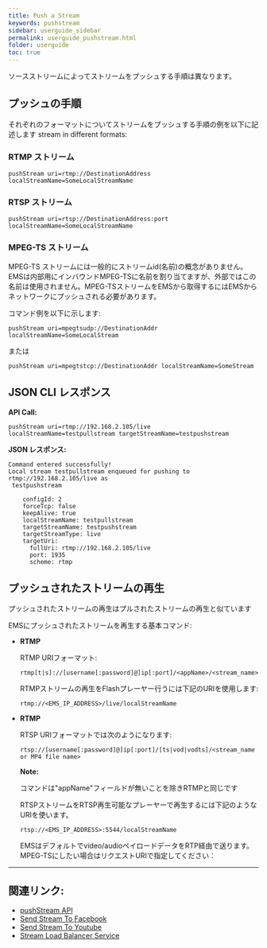 ```yaml
---
title: Push a Stream
keywords: pushstream
sidebar: userguide_sidebar
permalink: userguide_pushstream.html
folder: userguide
toc: true
---
```


ソースストリームによってストリームをプッシュする手順は異なります。


## プッシュの手順

それぞれのフォーマットについてストリームをプッシュする手順の例を以下に記述します stream in different formats:

### RTMP ストリーム

```
pushStream uri=rtmp://DestinationAddress localStreamName=SomeLocalStreamName
```



### RTSP ストリーム

```
pushStream uri=rtsp://DestinationAddress:port localStreamName=SomeLocalStreamName
```



### MPEG-TS ストリーム

MPEG-TS ストリームには一般的にストリームid(名前)の概念がありません。EMSは内部用にインバウンドMPEG-TSに名前を割り当てますが、外部ではこの名前は使用されません。MPEG-TSストリームをEMSから取得するにはEMSからネットワークにプッシュされる必要があります。

コマンド例を以下に示します:

```
pushStream uri=mpegtsudp://DestinationAddr localStreamName=SomeLocalStream
```

または

```
pushStream uri=mpegtstcp://DestinationAddr localStreamName=SomeStream
```




## JSON CLI レスポンス

**API Call:**

```
pushStream uri=rtmp://192.168.2.105/live localStreamName=testpullstream targetStreamName=testpushstream
```

**JSON レスポンス:**

```
Command entered successfully!
Local stream testpullstream enqueued for pushing to rtmp://192.168.2.105/live as
 testpushstream

    configId: 2
    forceTcp: false
    keepAlive: true
    localStreamName: testpullstream
    targetStreamName: testpushstream
    targetStreamType: live
    targetUri:
      fullUri: rtmp://192.168.2.105/live
      port: 1935
      scheme: rtmp
```



## プッシュされたストリームの再生

プッシュされたストリームの再生はプルされたストリームの再生と似ています

EMSにプッシュされたストリームを再生する基本コマンド:

- **RTMP**

  RTMP URIフォーマット:

  ```
  rtmp[t|s]://[username[:password]@]ip[:port]/<appName>/<stream_name>
  ```

  RTMPストリームの再生をFlashプレーヤー行うには下記のURIを使用します:

  ```
  rtmp://<EMS_IP_ADDRESS>/live/localStreamName
  ```

- **RTMP**

  RTSP URIフォーマットでは次のようになります:

  ```
  rtsp://[username[:password]@]ip[:port]/[ts|vod|vodts]/<stream_name or MP4 file name>
  ```

  **Note:**

  コマンドは"appName"フィールドが無いことを除きRTMPと同じです

  RTSPストリームをRTSP再生可能なプレーヤーで再生するには下記のようなURIを使います。

  ```
  rtsp://<EMS_IP_ADDRESS>:5544/localStreamName
  ```

  EMSはデフォルトでvideo/audioペイロードデータをRTP経由で送ります。MPEG-TSにしたい場合はリクエストURIで指定してください：

------

## 関連リンク:

- [pushStream API](api_pushStream.html)
- [Send Stream To Facebook](userguide_send.html#facebook-live)
- [Send Stream To Youtube](userguide_send.html#youtube-live)
- [Stream Load Balancer Service](evowebservices_streamloadbalancer.html)

